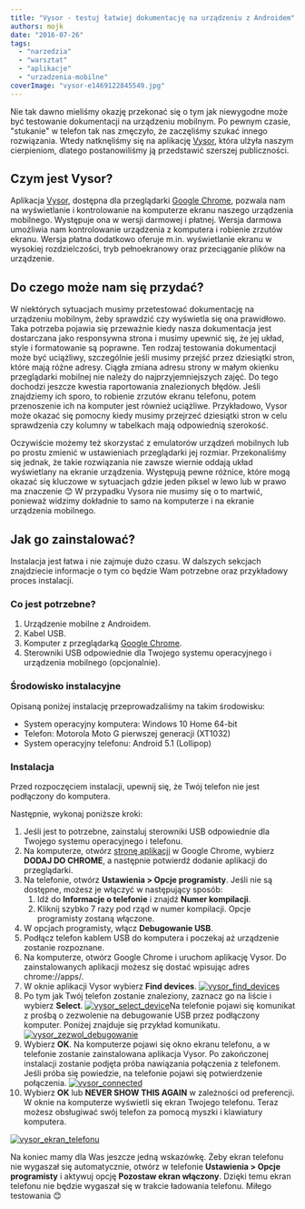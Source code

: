 ```yaml
---
title: "Vysor - testuj łatwiej dokumentację na urządzeniu z Androidem"
authors: mojk
date: "2016-07-26"
tags:
  - "narzedzia"
  - "warsztat"
  - "aplikacje"
  - "urzadzenia-mobilne"
coverImage: "vysor-e1469122845549.jpg"
---
```


Nie tak dawno mieliśmy okazję przekonać się o tym jak niewygodne może być
testowanie dokumentacji na urządzeniu mobilnym. Po pewnym czasie, "stukanie" w
telefon tak nas zmęczyło, że zaczęliśmy szukać innego rozwiązania. Wtedy
natknęliśmy się na aplikację [Vysor](http://vysor.io/), która ulżyła naszym
cierpieniom, dlatego postanowiliśmy ją przedstawić szerszej publiczności.

## Czym jest Vysor?

Aplikacja [Vysor](http://vysor.io/), dostępna dla przeglądarki
[Google Chrome](https://www.google.com/chrome/), pozwala nam na wyświetlanie i
kontrolowanie na komputerze ekranu naszego urządzenia mobilnego. Występuje ona w
wersji darmowej i płatnej. Wersja darmowa umożliwia nam kontrolowanie urządzenia
z komputera i robienie zrzutów ekranu. Wersja płatna dodatkowo oferuje m.in.
wyświetlanie ekranu w wysokiej rozdzielczości, tryb pełnoekranowy oraz
przeciąganie plików na urządzenie.

## Do czego może nam się przydać?

W niektórych sytuacjach musimy przetestować dokumentację na urządzeniu mobilnym,
żeby sprawdzić czy wyświetla się ona prawidłowo. Taka potrzeba pojawia się
przeważnie kiedy nasza dokumentacja jest dostarczana jako responsywna strona i
musimy upewnić się, że jej układ, style i formatowanie są poprawne. Ten rodzaj
testowania dokumentacji może być uciążliwy, szczególnie jeśli musimy przejść
przez dziesiątki stron, które mają różne adresy. Ciągła zmiana adresu strony w
małym okienku przeglądarki mobilnej nie należy do najprzyjemniejszych zajęć. Do
tego dochodzi jeszcze kwestia raportowania znalezionych błędów. Jeśli znajdziemy
ich sporo, to robienie zrzutów ekranu telefonu, potem przenoszenie ich na
komputer jest również uciążliwe. Przykładowo, Vysor może okazać się pomocny
kiedy musimy przejrzeć dziesiątki stron w celu sprawdzenia czy kolumny w
tabelkach mają odpowiednią szerokość.

Oczywiście możemy też skorzystać z emulatorów urządzeń mobilnych lub po prostu
zmienić w ustawieniach przeglądarki jej rozmiar. Przekonaliśmy się jednak, że
takie rozwiązania nie zawsze wiernie oddają układ wyświetlany na ekranie
urządzenia. Występują pewne różnice, które mogą okazać się kluczowe w sytuacjach
gdzie jeden piksel w lewo lub w prawo ma znaczenie 😊 W przypadku Vysora nie
musimy się o to martwić, ponieważ widzimy dokładnie to samo na komputerze i na
ekranie urządzenia mobilnego.

## Jak go zainstalować?

Instalacja jest łatwa i nie zajmuje dużo czasu. W dalszych sekcjach znajdziecie
informacje o tym co będzie Wam potrzebne oraz przykładowy proces instalacji.

### Co jest potrzebne?

1. Urządzenie mobilne z Androidem.
2. Kabel USB.
3. Komputer z przeglądarką [Google Chrome](https://www.google.com/chrome/).
4. Sterowniki USB odpowiednie dla Twojego systemu operacyjnego i urządzenia
   mobilnego (opcjonalnie).

### Środowisko instalacyjne

Opisaną poniżej instalację przeprowadzaliśmy na takim środowisku:

- System operacyjny komputera: Windows 10 Home 64-bit
- Telefon: Motorola Moto G pierwszej generacji (XT1032)
- System operacyjny telefonu: Android 5.1 (Lollipop)

### Instalacja

Przed rozpoczęciem instalacji, upewnij się, że Twój telefon nie jest podłączony
do komputera.

Następnie, wykonaj poniższe kroki:

1. Jeśli jest to potrzebne, zainstaluj sterowniki USB odpowiednie dla Twojego
   systemu operacyjnego i telefonu.
2. Na komputerze, otwórz
   [stronę aplikacji](https://chrome.google.com/webstore/detail/vysor/gidgenkbbabolejbgbpnhbimgjbffefm)
   w Google Chrome, wybierz **DODAJ DO CHROME**, a następnie potwierdź dodanie
   aplikacji do przeglądarki.
3. Na telefonie, otwórz **Ustawienia > Opcje programisty**. Jeśli nie są
   dostępne, możesz je włączyć w następujący sposób:
   1. Idź do **Informacje o telefonie** i znajdź **Numer kompilacji**.
   2. Kliknij szybko 7 razy pod rząd w numer kompilacji. Opcje programisty
      zostaną włączone.
4. W opcjach programisty, włącz **Debugowanie USB**.
5. Podłącz telefon kablem USB do komputera i poczekaj aż urządzenie zostanie
   rozpoznane.
6. Na komputerze, otwórz Google Chrome i uruchom aplikację Vysor. Do
   zainstalowanych aplikacji możesz się dostać wpisując adres chrome://apps/.
7. W oknie aplikacji Vysor wybierz **Find devices**.
   [![vysor_find_devices](images/vysor_find_devices.png)](http://techwriter.pl/wp-content/uploads/2016/07/vysor_find_devices.png)
8. Po tym jak Twój telefon zostanie znaleziony, zaznacz go na liście i wybierz
   **Select**.
   [![vysor_select_device](images/vysor_select_device.png)](http://techwriter.pl/wp-content/uploads/2016/07/vysor_select_device.png)Na
   telefonie pojawi się komunikat z prośbą o zezwolenie na debugowanie USB przez
   podłączony komputer. Poniżej znajduje się przykład komunikatu.
   [![vysor_zezwol_debugowanie](images/vysor_zezwol_debugowanie.png)](http://techwriter.pl/wp-content/uploads/2016/07/vysor_zezwol_debugowanie.png)
9. Wybierz **OK**. Na komputerze pojawi się okno ekranu telefonu, a w telefonie
   zostanie zainstalowana aplikacja Vysor. Po zakończonej instalacji zostanie
   podjęta próba nawiązania połączenia z telefonem. Jeśli próba się powiedzie,
   na telefonie pojawi się potwierdzenie połączenia.
   [![vysor_connected](images/vysor_connected.png)](http://techwriter.pl/wp-content/uploads/2016/07/vysor_connected.png)
10. Wybierz **OK** lub **NEVER SHOW THIS AGAIN** w zależności od preferencji. W
    oknie na komputerze wyświetli się ekran Twojego telefonu. Teraz możesz
    obsługiwać swój telefon za pomocą myszki i klawiatury komputera.

[![vysor_ekran_telefonu](images/vysor_ekran_telefonu.png)](http://techwriter.pl/wp-content/uploads/2016/07/vysor_ekran_telefonu.png)

Na koniec mamy dla Was jeszcze jedną wskazówkę. Żeby ekran telefonu nie wygaszał
się automatycznie, otwórz w telefonie **Ustawienia > Opcje programisty** i
aktywuj opcję **Pozostaw ekran włączony**. Dzięki temu ekran telefonu nie będzie
wygaszał się w trakcie ładowania telefonu. Miłego testowania 😊
